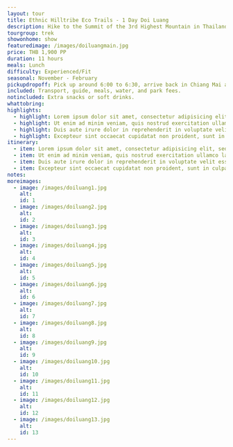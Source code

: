 ```yaml
---
layout: tour
title: Ethnic Hilltribe Eco Trails - 1 Day Doi Luang
description: Hike to the Summit of the 3rd Highest Mountain in Thailand, Doi Luang Mountain in Chiang Dao.
tourgroup: trek
showonhome: show
featuredimage: /images/doiluangmain.jpg
price: THB 1,900 PP
duration: 11 hours
meals: Lunch
difficulty: Experienced/Fit
seasonal: November - February
pickupdropoff: Pick up around 6:00 to 6:30, arrive back in Chiang Mai around 20:00.
included: Transport, guide, meals, water, and park fees.
notincluded: Extra snacks or soft drinks.
whattobring:
highlights:
  - highlight: Lorem ipsum dolor sit amet, consectetur adipisicing elit, sed do eiusmod tempor incididunt ut labore et dolore magna aliqua.
  - highlight: Ut enim ad minim veniam, quis nostrud exercitation ullamco laboris nisi ut aliquip ex ea commodo consequat.
  - highlight: Duis aute irure dolor in reprehenderit in voluptate velit esse cillum dolore eu fugiat nulla pariatur.
  - highlight: Excepteur sint occaecat cupidatat non proident, sunt in culpa qui officia deserunt mollit anim id est laborum.
itinerary:
  - item: Lorem ipsum dolor sit amet, consectetur adipisicing elit, sed do eiusmod tempor incididunt ut labore et dolore magna aliqua.
  - item: Ut enim ad minim veniam, quis nostrud exercitation ullamco laboris nisi ut aliquip ex ea commodo consequat.
  - item: Duis aute irure dolor in reprehenderit in voluptate velit esse cillum dolore eu fugiat nulla pariatur.
  - item: Excepteur sint occaecat cupidatat non proident, sunt in culpa qui officia deserunt mollit anim id est laborum.
notes:
moreimages:
  - image: /images/doiluang1.jpg
    alt:
    id: 1
  - image: /images/doiluang2.jpg
    alt:
    id: 2
  - image: /images/doiluang3.jpg
    alt:
    id: 3
  - image: /images/doiluang4.jpg
    alt:
    id: 4
  - image: /images/doiluang5.jpg
    alt:
    id: 5
  - image: /images/doiluang6.jpg
    alt:
    id: 6
  - image: /images/doiluang7.jpg
    alt:
    id: 7
  - image: /images/doiluang8.jpg
    alt:
    id: 8
  - image: /images/doiluang9.jpg
    alt:
    id: 9
  - image: /images/doiluang10.jpg
    alt:
    id: 10
  - image: /images/doiluang11.jpg
    alt:
    id: 11
  - image: /images/doiluang12.jpg
    alt:
    id: 12
  - image: /images/doiluang13.jpg
    alt:
    id: 13
---
```

